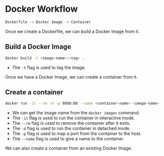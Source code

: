 # Docker Workflow

```bash
Dockerfile -> Docker Image -> Container
```

Once we create a Dockerfile, we can build a Docker Image from it.

## Build a Docker Image

```bash
docker build -t <image-name>:<tag> .
```

- The `-t` flag is used to tag the image.

Once we have a Docker Image, we can create a container from it.

## Create a container

```bash
docker run -it --rm -d -p 8080:80 --name <container-name> <image-name>:<tag>
```

- We can get the image name from the `docker images` command.
- The `-it` flag is used to run the container in interactive mode.
- The `--rm` flag is used to remove the container after it exits.
- The `-d` flag is used to run the container in detached mode.
- The `-p` flag is used to map a port from the container to the host.
- The `--name` flag is used to give a name to the container.

We can also create a container from an existing Docker Image.
